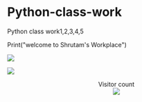 # Python-class-work
Python class work1,2,3,4,5


Print("welcome to Shrutam's Workplace")



![](https://media0.giphy.com/media/3otPorWLQJq5GmHRtu/giphy.gif)

<a href=#><img src="contributions.svg"></a>

<p align="center"> 
  Visitor count<br>
  <img src="https://profile-counter.glitch.me/shrutambhoirr/count.svg" />
</p>
